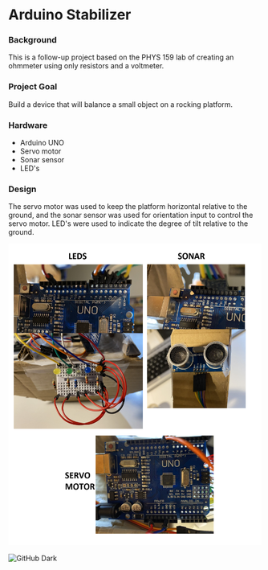 # Arduino Stabilizer

### Background
This is a follow-up project based on the PHYS 159 lab of creating an ohmmeter using only resistors and a voltmeter.

### Project Goal
Build a device that will balance a small object on a rocking platform.

### Hardware 
- Arduino UNO
- Servo motor
- Sonar sensor
- LED's

### Design

The servo motor was used to keep the platform horizontal relative to the ground, and the sonar sensor was used for orientation input to control the servo motor. LED's were used to indicate the degree of tilt relative to the ground.

![GitHub Dark](https://github.com/mark-andrew-tan/Arduino_Stabalizer/blob/main/images/Connections%20to%20Arduino.png)

![GitHub Dark](https://github.com/mark-andrew-tan/Arduino_Stabalizer/blob/main/images/tilt.png)
